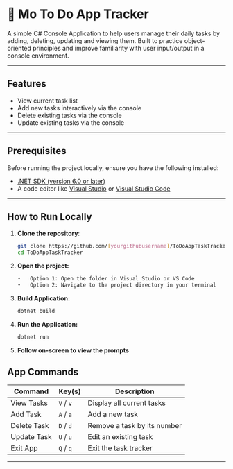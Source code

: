 # 📝 Mo To Do App Tracker

A simple C# Console Application to help users manage their daily tasks by adding, deleting, updating and viewing them. Built to practice object-oriented principles and improve familiarity with user input/output in a console environment.

---

## Features

- View current task list  
- Add new tasks interactively via the console  
- Delete existing tasks via the console
- Update existing tasks via the console 

---

## Prerequisites

Before running the project locally, ensure you have the following installed:

- [.NET SDK (version 6.0 or later)](https://dotnet.microsoft.com/en-us/download)
- A code editor like [Visual Studio](https://visualstudio.microsoft.com/) or [Visual Studio Code](https://code.visualstudio.com/)

---

## How to Run Locally

1. **Clone the repository**:
   ```bash
   git clone https://github.com/[yourgithubusername]/ToDoAppTaskTracker.git
   cd ToDoAppTaskTracker
2. **Open the project:**
    ```bash
	•	Option 1: Open the folder in Visual Studio or VS Code
	•	Option 2: Navigate to the project directory in your terminal
3. **Build Application:**
    ```bash
    dotnet build
4. **Run the Application:**
    ```bash
    dotnet run
5. **Follow on-screen to view the prompts**
## App Commands

| Command        | Key(s)       | Description                    |
|----------------|--------------|--------------------------------|
| View Tasks     | `V` / `v`    | Display all current tasks      |
| Add Task       | `A` / `a`    | Add a new task                 |
| Delete Task    | `D` / `d`    | Remove a task by its number    |
| Update Task    | `U` / `u`    | Edit an existing task          |
| Exit App       | `Q` / `q`    | Exit the task tracker          |

---

